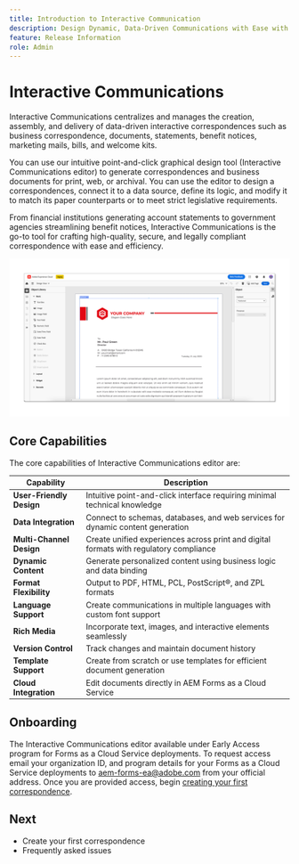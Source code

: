 ```yaml
---
title: Introduction to Interactive Communication 
description: Design Dynamic, Data-Driven Communications with Ease with AEM Forms Interactive Communications
feature: Release Information
role: Admin
---
```


# Interactive Communications

Interactive Communications centralizes and manages the creation, assembly, and delivery of data-driven interactive correspondences such as business correspondence, documents, statements, benefit notices, marketing mails, bills, and welcome kits.

You can use our intuitive point-and-click graphical design tool (Interactive Communications editor) to generate correspondences and business documents for print, web, or archival. You can use the editor to design a correspondences, connect it to a data source, define its logic, and modify it to match its paper counterparts or to meet strict legislative requirements.

From financial institutions generating account statements to government agencies streamlining benefit notices, Interactive Communications is the go-to tool for crafting high-quality, secure, and legally compliant correspondence with ease and efficiency.

![Interactive Communication Editor](/help/forms/assets/ic-editor.png)

## Core Capabilities 

The core capabilities of Interactive Communications editor are: 

| Capability | Description |
|------------|-------------|
| **User-Friendly Design** | Intuitive point-and-click interface requiring minimal technical knowledge |
| **Data Integration** | Connect to schemas, databases, and web services for dynamic content generation |
| **Multi-Channel Design** | Create unified experiences across print and digital formats with regulatory compliance |
| **Dynamic Content** | Generate personalized content using business logic and data binding |
| **Format Flexibility** | Output to PDF, HTML, PCL, PostScript&reg;, and ZPL formats |
| **Language Support** | Create communications in multiple languages with custom font support |
| **Rich Media** | Incorporate text, images, and interactive elements seamlessly |
| **Version Control** | Track changes and maintain document history |
| **Template Support** | Create from scratch or use templates for efficient document generation |
| **Cloud Integration** | Edit documents directly in AEM Forms as a Cloud Service |


## Onboarding

The Interactive Communications editor available under Early Access program for Forms as a Cloud Service deployments. To request access email your organization ID, and program details for your Forms as a Cloud Service deployments to [aem-forms-ea@adobe.com](mailto:aem-forms-ea@adobe.com) from your official address. Once you are provided access, begin [creating your first correspondence](https://video.tv.adobe.com/v/3444094/).


## Next

* Create your first correspondence
* Frequently asked issues

<!-- 
* Familiarize yourself with terminology and concepts
* Walkthrough of interactive communications editor
* Create a fragment
* Preview and test a correspondence

-->
